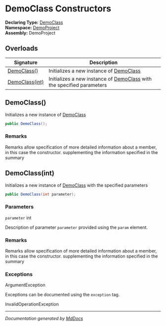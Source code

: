﻿<!--  
 =================================================================   
   Auto-Generated:   
   The contents of this file were generated by a tool.  
   Changes to this file may be list if the file is regenerated  
 =================================================================   
-->

# DemoClass Constructors

**Declaring Type:** [DemoClass](../index.md)  
**Namespace:** [DemoProject](../../index.md)  
**Assembly:** DemoProject

## Overloads

| Signature                       | Description                                                                          |
| ------------------------------- | ------------------------------------------------------------------------------------ |
| [DemoClass()](#democlass)       | Initializes a new instance of [DemoClass](../index.md)                               |
| [DemoClass(int)](#democlassint) | Initializes a new instance of [DemoClass](../index.md) with the specified parameters |

## DemoClass()

Initializes a new instance of [DemoClass](../index.md)

```csharp
public DemoClass();
```

### Remarks

Remarks allow specification of more detailed information about a member, in this case the constructor. supplementing the information specified in the summary

## DemoClass(int)

Initializes a new instance of [DemoClass](../index.md) with the specified parameters

```csharp
public DemoClass(int parameter);
```

### Parameters

`parameter`  int

Description of parameter `parameter` provided using the `param` element.

### Remarks

Remarks allow specification of more detailed information about a member, in this case the constructor. supplementing the information specified in the summary

### Exceptions

ArgumentException

Exceptions can be documented using the `exception` tag.

InvalidOperationException

___

*Documentation generated by [MdDocs](https://github.com/ap0llo/mddocs)*
